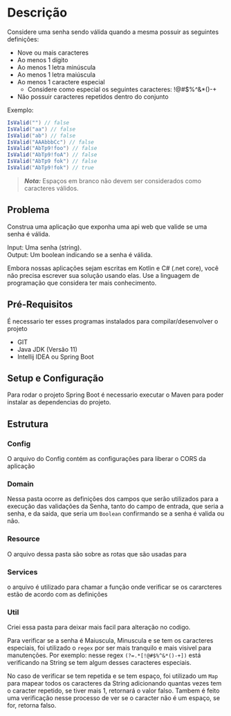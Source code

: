 # Descrição

Considere uma senha sendo válida quando a mesma possuir as seguintes definições:

- Nove ou mais caracteres
- Ao menos 1 dígito
- Ao menos 1 letra minúscula
- Ao menos 1 letra maiúscula
- Ao menos 1 caractere especial
  - Considere como especial os seguintes caracteres: !@#$%^&*()-+
- Não possuir caracteres repetidos dentro do conjunto

Exemplo:  

```c#
IsValid("") // false  
IsValid("aa") // false  
IsValid("ab") // false  
IsValid("AAAbbbCc") // false  
IsValid("AbTp9!foo") // false  
IsValid("AbTp9!foA") // false
IsValid("AbTp9 fok") // false
IsValid("AbTp9!fok") // true
```

> **_Nota:_**  Espaços em branco não devem ser considerados como caracteres válidos.

## Problema

Construa uma aplicação que exponha uma api web que valide se uma senha é válida.

Input: Uma senha (string).  
Output: Um boolean indicando se a senha é válida.

Embora nossas aplicações sejam escritas em Kotlin e C# (.net core), você não precisa escrever sua solução usando elas. Use a linguagem de programação que considera ter mais conhecimento.

## Pré-Requisitos
É necessario ter esses programas instalados para compilar/desenvolver o projeto

- GIT
- Java JDK (Versão 11)
- Intellij IDEA ou Spring Boot

## Setup e Configuração 

Para rodar o projeto Spring Boot é necessario executar o Maven para poder instalar as dependencias do projeto.

## Estrutura 

### Config
O arquivo do Config contém as configurações para liberar o CORS da aplicação 

### Domain
Nessa pasta ocorre as definições dos campos que serão utilizados para a execução das validações da Senha, tanto do campo de entrada, que seria a senha, e da saida, que seria um `Boolean` confirmando se a senha é valida ou não.

### Resource
O arquivo dessa pasta são sobre as rotas que são usadas para 

### Services
o arquivo é utilizado para chamar a função onde verificar se os cararcteres estão de acordo com as definições 

### Util

Criei essa pasta para deixar mais facil para alteração no codigo.

Para verificar se a senha é Maiuscula, Minuscula e se tem os caracteres especiais, foi utilizado o `regex` por ser mais tranquilo e mais visivel para manutenções. Por exemplo: nesse regex `(?=.*[!@#$%^&*()-+])` está verificando na String se tem algum desses caracteres especiais.

No caso de verificar se tem repetida e se tem espaço, foi utilizado um `Map` para mapear todos os caracteres da String adicionando quantas vezes tem o caracter repetido, se tiver mais 1, retornará o valor falso. Tambem é feito uma verificação nesse processo de ver se o caracter não é um espaço, se for, retorna falso.

